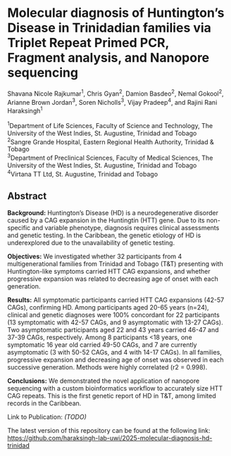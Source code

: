 # Molecular diagnosis of Huntington’s Disease in Trinidadian families via Triplet Repeat Primed PCR, Fragment analysis, and Nanopore sequencing

Shavana Nicole Rajkumar<sup>1</sup>, Chris Gyan<sup>2</sup>, Damion Basdeo<sup>2</sup>, Nemal Gokool<sup>2</sup>, Arianne Brown Jordan<sup>3</sup>, Soren Nicholls<sup>3</sup>, Vijay Pradeep<sup>4</sup>, and Rajini Rani Haraksingh<sup>1</sup>

<sup>1</sup>Department of Life Sciences, Faculty of Science and Technology, The University of the West Indies, St. Augustine, Trinidad and Tobago<br>
<sup>2</sup>Sangre Grande Hospital, Eastern Regional Health Authority, Trinidad & Tobago<br>
<sup>3</sup>Department of Preclinical Sciences, Faculty of Medical Sciences, The University of the West Indies, St. Augustine, Trinidad and Tobago<br>
<sup>4</sup>Virtana TT Ltd, St. Augustine, Trinidad and Tobago

## Abstract
**Background:** Huntington’s Disease (HD) is a neurodegenerative disorder caused by a CAG expansion in the Huntingtin (HTT) gene. Due to its non-specific and variable phenotype, diagnosis requires clinical assessments and genetic testing. In the Caribbean, the genetic etiology of HD is underexplored due to the unavailability of genetic testing.

**Objectives:** We investigated whether 32 participants from 4 multigenerational families from Trinidad and Tobago (T&T) presenting with Huntington-like symptoms carried HTT CAG expansions, and whether progressive expansion was related to decreasing age of onset with each generation.

**Results:** All symptomatic participants carried HTT CAG expansions (42-57 CAGs), confirming HD. Among participants aged 20-65 years (n=24), clinical and genetic diagnoses were 100% concordant for 22 participants (13 symptomatic with 42-57 CAGs, and 9 asymptomatic with 13-27 CAGs). Two asymptomatic participants aged 22 and 43 years carried 46-47 and 37-39 CAGs, respectively. Among 8 participants &lt;18 years, one symptomatic 16 year old carried 49-50 CAGs, and 7 are currently asymptomatic (3 with 50-52 CAGs, and 4 with 14-17 CAGs). In all families, progressive expansion and decreasing age of onset was observed in each successive generation. Methods were highly correlated (r2 = 0.998).

**Conclusions:** We demonstrated the novel application of nanopore sequencing with a custom bioinformatics workflow to accurately size HTT CAG repeats. This is the first genetic report of HD in T&T, among limited records in the Caribbean.

Link to Publication: *(TODO)*

The latest version of this repository can be found at the following link: https://github.com/haraksingh-lab-uwi/2025-molecular-diagnosis-hd-trinidad
